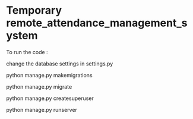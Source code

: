 # Temporary remote_attendance_management_system

To run the code : 

change the database settings in settings.py

python manage.py makemigrations

python manage.py migrate

python manage.py createsuperuser

python manage.py runserver

